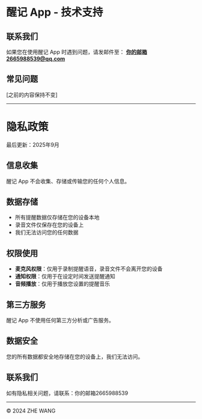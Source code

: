 # 醒记 App - 技术支持

## 联系我们
如果您在使用醒记 App 时遇到问题，请发邮件至：
**你的邮箱2665988539@qq.com**

## 常见问题
[之前的内容保持不变]

---

# 隐私政策

最后更新：2025年9月

## 信息收集
醒记 App 不会收集、存储或传输您的任何个人信息。

## 数据存储
- 所有提醒数据仅存储在您的设备本地
- 录音文件仅保存在您的设备上
- 我们无法访问您的任何数据

## 权限使用
- **麦克风权限**：仅用于录制提醒语音，录音文件不会离开您的设备
- **通知权限**：仅用于在设定时间发送提醒通知
- **音频播放**：仅用于播放您设置的提醒音乐

## 第三方服务
醒记 App 不使用任何第三方分析或广告服务。

## 数据安全
您的所有数据都安全地存储在您的设备上，我们无法访问。

## 联系我们
如有隐私相关问题，请联系：你的邮箱2665988539

---
© 2024 ZHE WANG
